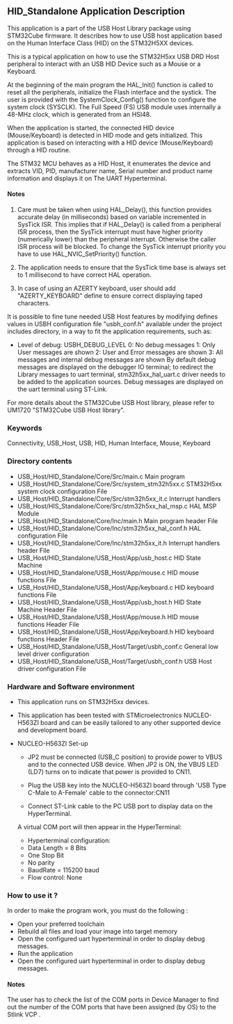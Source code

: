 ## HID_Standalone Application Description

This application is a part of the USB Host Library package using STM32Cube firmware. It describes how to use
USB host application based on the Human Interface Class (HID) on the STM32H5XX devices.

This is a typical application on how to use the STM32H5xx USB DRD Host peripheral to interact with an USB
HID Device such as a Mouse or a Keyboard.

At the beginning of the main program the HAL_Init() function is called to reset all the peripherals,
initialize the Flash interface and the systick. The user is provided with the SystemClock_Config()
function to configure the system clock (SYSCLK). The Full Speed (FS) USB module uses
internally a 48-MHz clock, which is generated from an HSI48.

When the application is started, the connected HID device (Mouse/Keyboard) is detected in HID mode and 
gets initialized. This application is based on interacting with a HID device (Mouse/Keyboard) through a HID routine.

The STM32 MCU behaves as a HID Host, it enumerates the device and extracts VID, PID, 
manufacturer name, Serial number and product name information and displays it on The UART Hyperterminal.


#### Notes
1. Care must be taken when using HAL_Delay(), this function provides accurate delay (in milliseconds)
      based on variable incremented in SysTick ISR. This implies that if HAL_Delay() is called from
      a peripheral ISR process, then the SysTick interrupt must have higher priority (numerically lower)
      than the peripheral interrupt. Otherwise the caller ISR process will be blocked.
      To change the SysTick interrupt priority you have to use HAL_NVIC_SetPriority() function.

2. The application needs to ensure that the SysTick time base is always set to 1 millisecond
      to have correct HAL operation.

3. In case of using an AZERTY keyboard, user should add "AZERTY_KEYBOARD" define to ensure correct 
      displaying taped characters.

It is possible to fine tune needed USB Host features by modifying defines values in USBH configuration
file "usbh_conf.h" available under the project includes directory, in a way to fit the application
requirements, such as:
- Level of debug: USBH_DEBUG_LEVEL
                  0: No debug messages
                  1: Only User messages are shown
                  2: User and Error messages are shown
                  3: All messages and internal debug messages are shown
   By default debug messages are displayed on the debugger IO terminal; to redirect the Library
   messages to uart terminal, stm32h5xx_hal_uart.c driver needs to be added to the application sources.
   Debug messages are displayed on the uart terminal using ST-Link.

For more details about the STM32Cube USB Host library, please refer to UM1720
"STM32Cube USB Host library".

### Keywords

Connectivity, USB_Host, USB, HID, Human Interface, Mouse, Keyboard


### Directory contents

  - USB_Host/HID_Standalone/Core/Src/main.c                         Main program
  - USB_Host/HID_Standalone/Core/Src/system_stm32h5xx.c             STM32H5xx  system clock configuration File
  - USB_Host/HID_Standalone/Core/Src/stm32h5xx_it.c                 Interrupt handlers
  - USB_Host/HIS_Standalone/Core/Src/stm32h5xx_hal_msp.c            HAL MSP Module
  - USB_Host/HID_Standalone/Core/Inc/main.h                         Main program header File
  - USB_Host/HID_Standalone/Core/Inc/stm32h5xx_hal_conf.h           HAL configuration File
  - USB_Host/HID_Standalone/Core/Inc/stm32h5xx_it.h                 Interrupt handlers header File
  - USB_Host/HID_Standalone/USB_Host/App/usb_host.c                 HID State Machine
  - USB_Host/HID_Standalone/USB_Host/App/mouse.c                    HID mouse functions File
  - USB_Host/HID_Standalone/USB_Host/App/keyboard.c                 HID keyboard functions File
  - USB_Host/HID_Standalone/USB_Host/App/usb_host.h                 HID State Machine Header File
  - USB_Host/HID_Standalone/USB_Host/App/mouse.h                    HID mouse functions Header File
  - USB_Host/HID_Standalone/USB_Host/App/keyboard.h                 HID keyboard functions Header File
  - USB_Host/HID_Standalone/USB_Host/Target/usbh_conf.c             General low level driver configuration
  - USB_Host/HID_Standalone/USB_Host/Target/usbh_conf.h             USB Host driver configuration File


### Hardware and Software environment

  - This application runs on STM32H5xx devices.

  - This application has been tested with STMicroelectronics NUCLEO-H563ZI board
    and can be easily tailored to any other supported device and development board.


  - NUCLEO-H563ZI Set-up

    - JP2 must be connected (USB_C position) to provide power to VBUS and to the connected USB device.
	  When JP2 is ON, the VBUS LED (LD7) turns on to indicate that power is provided to CN11.

    - Plug the USB key into the NUCLEO-H563ZI board through 'USB Type C-Male
      to A-Female' cable to the connector:CN11
    - Connect ST-Link cable to the PC USB port to display data on the HyperTerminal.

    A virtual COM port will then appear in the HyperTerminal:

     - Hyperterminal configuration:
      - Data Length = 8 Bits
      - One Stop Bit
      - No parity
      - BaudRate = 115200 baud
      - Flow control: None
	  


### How to use it ?

In order to make the program work, you must do the following :
 - Open your preferred toolchain
 - Rebuild all files and load your image into target memory
 - Open the configured uart hyperterminal in order to display debug messages.
 - Run the application
 - Open the configured uart hyperterminal in order to display debug messages.


#### Notes
   The user has to check the list of the COM ports in Device Manager to find out the number of the
   COM ports that have been assigned (by OS) to the Stlink VCP .
